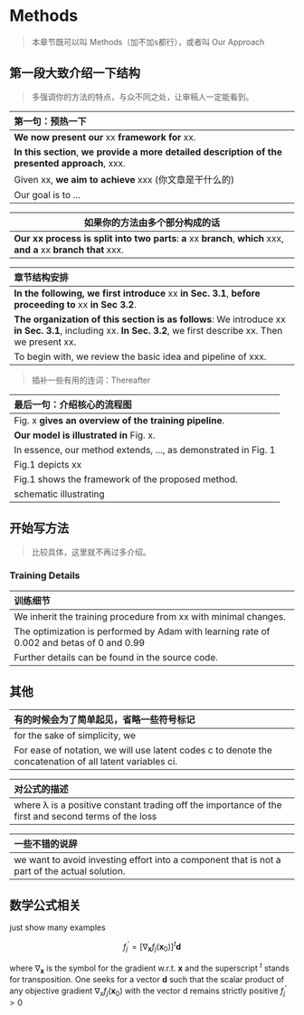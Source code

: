 # Methods

> 本章节既可以叫 Methods（加不加s都行），或者叫 Our Approach



## 第一段大致介绍一下结构

> 多强调你的方法的特点，与众不同之处，让审稿人一定能看到。



| 第一句：预热一下                                             |
| :----------------------------------------------------------- |
| **We now present our** xx **framework for** xx.              |
| **In this section**, **we provide a more detailed description of the presented approach**, xxx. |
| Given xx, **we aim to achieve** xxx (你文章是干什么的)       |
| Our goal is to ...                                           |



| 如果你的方法由多个部分构成的话                               |
| ------------------------------------------------------------ |
| **Our xx process is split into two parts**: **a** xx **branch**, **which** xxx, **and a** xx **branch that** xxx. |



| 章节结构安排                                                 |
| :----------------------------------------------------------- |
| **In the following, we first introduce** xx **in Sec. 3.1**, **before proceeding to** xx **in Sec 3.2**. |
| **The organization of this section is as follows**: We introduce xx **in Sec. 3.1**, including xx. **In Sec. 3.2**, we first describe xx. Then we present xx. |
| To begin with, we review the basic idea and pipeline of xxx. |

> 插补一些有用的连词：Thereafter




| 最后一句：介绍核心的流程图                                   |
| :----------------------------------------------------------- |
| Fig. x **gives an overview of the training pipeline**.       |
| **Our model is illustrated in** Fig. x.                      |
| In essence, our method extends, ..., as demonstrated in Fig. 1 |
| Fig.1 depicts xx                                             |
| Fig.1 shows the framework of the proposed method.            |
| schematic illustrating                                       |



## 开始写方法

> 比较具体，这里就不再过多介绍。

### Training Details

| 训练细节                                                     |
| :----------------------------------------------------------- |
| We inherit the training procedure from xx with minimal changes. |
| The optimization is performed by Adam with learning rate of 0.002 and betas of 0 and 0.99 |
| Further details can be found in the source code.             |



## 其他

| 有的时候会为了简单起见，省略一些符号标记 |
| :--- |
| for the sake of simplicity, we |
| For ease of notation, we will use latent codes c to denote the concatenation of all latent variables ci. |



| 对公式的描述                                                 |
| :----------------------------------------------------------- |
| where λ is a positive constant trading off the importance of the first and second terms of the loss |



| 一些不错的说辞                                               |
| :----------------------------------------------------------- |
| we want to avoid investing effort into a component that is not a part of the actual solution. |





## 数学公式相关

just show many examples


$$
f_{j}^{\prime}=\left[\nabla_{\mathbf{x}} f_{j}\left(\mathbf{x}_{0}\right)\right]^{t} \mathbf{d}
$$

where $\nabla_{\mathbf{x}}$ is the symbol for the gradient w.r.t. $\mathbf{x}$ and the superscript $^{t}$ stands for transposition. One seeks for a vector $\mathbf{d}$ such that the scalar product of any objective gradient $\nabla_{x} f_{j}\left(\mathbf{x}_{0}\right)$ with the vector d remains strictly positive $f_{j}^{\prime} > 0$

